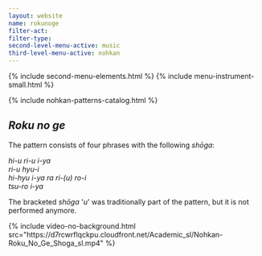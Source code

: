 ```yaml
---
layout: website
name: rokunoge
filter-act:
filter-type:
second-level-menu-active: music
third-level-menu-active: nohkan
---
```


{% include second-menu-elements.html %}
{% include menu-instrument-small.html %}

<main class="page-content">
<div class="wrapper sidebar-contents">
  <aside class="sidebar-contents__table">
    {% include nohkan-patterns-catalog.html %}
  </aside>
  <section class="sidebar-contents__section">
  <div class="text-container">
    <h2><em>Roku no ge</em></h2>
    <p>The pattern consists of four phrases with the following <em>shōga</em>:</p><p>
<em>hi-u ri-u i-ya<br>
ri-u hyu-i<br>
hi-hyu i-ya ra ri-(u) ro-i<br>
tsu-ro i-ya
</em>
</p><p>The bracketed <em>shōga</em> '<em>u</em>' was traditionally part of the pattern, but it is not performed anymore.</p>
{% include video-no-background.html
  src="https://d7rcwrflqckpu.cloudfront.net/Academic_sl/Nohkan-Roku_No_Ge_Shoga_sl.mp4"
%}
  </div>
  </section>
  </div>
</main>
